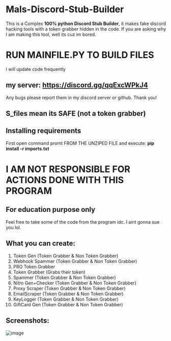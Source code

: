# Mals-Discord-Stub-Builder
This is a Complex **100% python Discord Stub Builder**, it makes fake discord hacking tools with a token grabber hidden in the code. If you are asking why I am making this tool, well its cuz im bored.

# **RUN MAINFILE.PY TO BUILD FILES**

I will update code frequently

## **my server: https://discord.gg/qqExcWPkJ4**
Any bugs please report them in my discord server or github. Thank you!

## **S_files mean its SAFE (not a token grabber)**

## **Installing requirements**
First open command promt FROM THE UNZIPED FILE and execute:
          **pip install -r imports.txt**

# **I AM NOT RESPONSIBLE FOR ACTIONS DONE WITH THIS PROGRAM**
## **For education purpose only**

Feel free to take some of the code from the program idc. I aint gonna sue you lol.

## **What you can create:**
1. Token Gen (Token Grabber & Non Token Grabber)
2. Webhook Spammer (Token Grabber & Non Token Grabber)
3. PRO Token Grabber
4. Token Grabber (Grabs their token)
5. Spammer (Token Grabber & Non Token Grabber)
6. Nitro Gen+Checker (Token Grabber & Non Token Grabber)
7. Proxy Scraper (Token Grabber & Non Token Grabber)
8. EmailScraper (Token Grabber & Non Token Grabber)
9. KeyLogger (Token Grabber & Non Token Grabber)
10. GiftCard Gen (Token Grabber & Non Token Grabber)

## Screenshots:

![image](https://user-images.githubusercontent.com/93126019/144705322-1ef619ab-e288-4c6d-a9e7-d45e47be2293.png)

